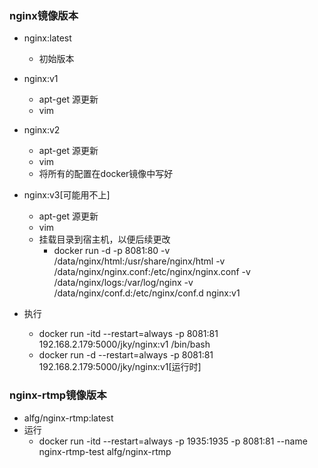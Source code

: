 ### nginx镜像版本
- nginx:latest
  - 初始版本
- nginx:v1
  - apt-get 源更新
  - vim
- nginx:v2
  - apt-get 源更新
  - vim 
  - 将所有的配置在docker镜像中写好
- nginx:v3[可能用不上]
  - apt-get 源更新
  - vim 
  - 挂载目录到宿主机，以便后续更改
    - docker run -d -p 8081:80 -v /data/nginx/html:/usr/share/nginx/html -v /data/nginx/nginx.conf:/etc/nginx/nginx.conf  -v /data/nginx/logs:/var/log/nginx -v /data/nginx/conf.d:/etc/nginx/conf.d nginx:v1

- 执行
  - docker run -itd --restart=always -p 8081:81 192.168.2.179:5000/jky/nginx:v1 /bin/bash
  - docker run -d --restart=always -p 8081:81 192.168.2.179:5000/jky/nginx:v1[运行时]

### nginx-rtmp镜像版本
- alfg/nginx-rtmp:latest
- 运行
  - docker run -itd --restart=always -p 1935:1935 -p 8081:81 --name nginx-rtmp-test alfg/nginx-rtmp